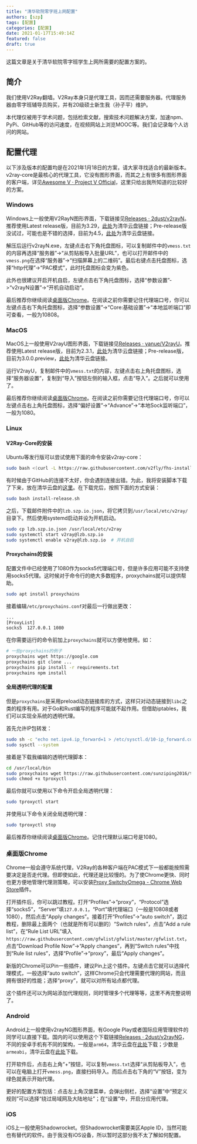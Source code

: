 ```yaml
---
title: "清华软院零字班上网配置"
authors: [szp]
tags: [配置]
categories: [配置]
date: 2021-01-17T15:49:14Z
featured: false
draft: true
---
```


这篇文章是关于清华软院零字班学生上网所需要的配置方案的。

<!--more-->

## 简介

我们使用V2Ray翻墙。V2Ray本身只是代理工具，因而还需要服务器。代理服务器由零字班辅导员购买，并有20级硕士新生我（孙子平）维护。

本代理仅被用于学术问题，包括检索文献，搜索技术问题解决方案，加速npm、PyPi、GitHub等的访问速度，在视频网站上浏览MOOC等。我们会记录每个人访问的网站。

## 配置代理

以下涉及版本的配置均是在2021年1月18日的方案，请大家寻找适合的最新版本。v2ray-core是最核心的代理工具，它没有图形界面，而其之上有很多有图形界面的客户端，详见[Awesome V · Project V Official](https://www.v2ray.com/en/awesome/tools.html)，这里只给出我所知道的比较好的方案。

### Windows

Windows上一般使用V2RayN图形界面，下载链接见[Releases · 2dust/v2rayN](https://github.com/2dust/v2rayN/releases)。推荐使用Latest release版，目前为3.29，[此处](https://cloud.tsinghua.edu.cn/smart-link/42eb2e7f-2be4-460f-8454-ff64791c06d9/)为清华云盘链接；Pre-release版没试过，可能也是不错的选择，目前为4.5，[此处](https://cloud.tsinghua.edu.cn/smart-link/2008f31b-9d86-41cb-b7c0-d12ec7101173/)为清华云盘链接。

解压后运行v2rayN.exe，左键点击右下角托盘图标，可以复制邮件中的`vmess.txt`的内容再选择“服务器”->“从剪贴板导入批量URL”，也可以打开邮件中的`vmess.png`在选择“服务器”->“扫描屏幕上的二维码”。最后右键点击托盘图标，选择“http代理”->“PAC模式”，此时托盘图标会变为紫色。

此外也很建议开启开机自启，左键点击右下角托盘图标，选择“参数设置”->“v2rayN设置”->“开机自动启动”。

最后推荐你继续阅读[桌面版Chrome](#桌面版chrome)。在阅读之前你需要记住代理端口号，你可以左键点击右下角托盘图标，选择“参数设置”->“Core:基础设置”->“本地监听端口”即可查看，一般为10808。

### MacOS

MacOS上一般使用V2rayU图形界面，下载链接见[Releases · yanue/V2rayU](https://github.com/yanue/V2rayU/releases)。推荐使用Latest release版，目前为2.3.1，[此处](https://cloud.tsinghua.edu.cn/smart-link/052cd760-74b6-4179-a818-c031dd037d1b/)为清华云盘链接；Pre-release版，目前为3.0.0.preview，[此处](https://cloud.tsinghua.edu.cn/smart-link/4593219b-ae43-4d1a-99d6-a05c2ba60f57/)为清华云盘链接。

运行V2rayU，复制邮件中的`vmess.txt`的内容，左键点击右上角托盘图标，选择“服务器设置”，复制到“导入”按钮左侧的输入框，点击“导入”。之后就可以使用了。

最后推荐你继续阅读[桌面版Chrome](#桌面版chrome)。在阅读之前你需要记住代理端口号，你可以左键点击右上角托盘图标，选择“偏好设置”->“Advance”->“本地Sock监听端口”，一般为1080。

### Linux

#### V2Ray-Core的安装

Ubuntu等发行版可以尝试使用下面的命令安装v2ray-core：

```bash
sudo bash <(curl -L https://raw.githubusercontent.com/v2fly/fhs-install-v2ray/master/install-release.sh)
```

有时候由于GitHub的连接不太好，你会遇到连接出错。为此，我将安装脚本下载了下来，放在清华云盘的[这里](https://cloud.tsinghua.edu.cn/smart-link/926f8634-ecbd-435b-bef9-f56b96fb820f/)。在下载完后，按照下面的方式安装：

```bash
sudo bash install-release.sh
```

之后，下载邮件附件中的`lzb.szp.io.json`，将它拷贝到`/usr/local/etc/v2ray/`目录下。然后使用systemd启动并设为开机启动。

```bash
sudo cp lzb.szp.io.json /usr/local/etc/v2ray
sudo systemctl start v2ray@lzb.szp.io
sudo systemctl enable v2ray@lzb.szp.io  # 开机自启
```

#### Proxychains的安装

配置文件中已经使用了1080作为socks5代理端口号，但是许多应用可能不支持使用socks5代理。这时候对于命令行的绝大多数程序，proxychains就可以提供帮助。

```bash
sudo apt install proxychains
```

接着编辑`/etc/proxychains.conf`对最后一行做出更改：

```txt
...
[ProxyList]
socks5  127.0.0.1 1080
```

在你需要运行的命令前加上`proxychains`就可以方便地使用。如：

```bash
# 一些proxychains的例子
proxychains wget https://google.com
proxychains git clone ...
proxychains pip install -r requirements.txt
proxychains npm install
```

#### 全局透明代理的配置

但是`proxychains`是采用preload动态链接库的方式，这样只对动态链接到`libc`之类的程序有用。对于Go和Rust编写的程序可能就不起作用。但借助iptables，我们可以实现全系统的透明代理。

首先允许IP包转发：

```bash
sudo sh -c "echo net.ipv4.ip_forward=1 > /etc/sysctl.d/10-ip_forward.conf"
sudo sysctl --system
```

接着是下载我编辑的透明代理脚本：

```bash
cd /usr/local/bin
sudo proxychains wget https://raw.githubusercontent.com/sunziping2016/tproxyctl/master/tproxyctl
sudo chmod +x tproxyctl
```

最后你就可以使用以下命令开启全局透明代理：

```bash
sudo tproxyctl start
```

并使用以下命令关闭全局透明代理：

```bash
sudo tproxyctl stop
```

最后推荐你继续阅读[桌面版Chrome](#桌面版chrome)。记住代理默认端口号是1080。

### 桌面版Chrome

Chrome一般会遵守系统代理，V2Ray的各种客户端在PAC模式下一般都能按照需要决定是否走代理。但即使如此，代理还是比较慢的。为了使Chrome更快、同时也更方便地管理代理测策略，可以安装[Proxy SwitchyOmega - Chrome Web Store](https://chrome.google.com/webstore/detail/proxy-switchyomega/padekgcemlokbadohgkifijomclgjgif?hl=en-US)插件。

打开插件后，你可以跳过教程。打开“Profiles”->“proxy”，“Protocol”选择“socks5”，“Server”填`127.0.0.1`，“Port”填代理端口（一般是10808或者1080），然后点击“Apply changes”。接着打开“Profiles”->“auto switch”，跳过教程，删除最上面两个（也就是所有可以删的）“Switch rules”，点击“Add a rule list”，在“Rule List URL”填入`https://raw.githubusercontent.com/gfwlist/gfwlist/master/gfwlist.txt`，点击“Download Profile Now”->“Apply changes”，再到“Switch rules”中找到“Rule list rules”，选择“Profile”->“proxy”，最后“Apply changes”。

新版的Chrome可以Pin一些插件，建议Pin上这个插件。左键点击它就可以选择代理模式，一般选择“auto switch”，这样Chrome只会代理需要代理的网站，而且拥有很好的性能；选择“proxy”，就可以对所有站点都代理。

这个插件还可以为网站添加代理规则，同时管理多个代理等等，这里不再完整说明了。

### Android

Android上一般使用v2rayNG图形界面，有Google Play或者国际应用管理软件的同学可以直接下载。国内的可以使用这个下载链接[Releases · 2dust/v2rayNG](https://github.com/2dust/v2rayNG/releases)，不同的安卓手机有不同的架构，一般是`arm64`，清华云盘在[此处](https://cloud.tsinghua.edu.cn/smart-link/81b4c90e-3d49-4694-a3fe-f2afb84a6f4b/)下载；少数是`armeabi`，清华云盘在[此处](https://cloud.tsinghua.edu.cn/smart-link/4649c81e-d2fd-48ee-bca3-42bede1db87b/)下载。

打开软件后，点击右上角“+”按钮，可以复制`vmess.txt`选择“从剪贴板导入”，也可以在电脑上打开`vmess.png`，直接扫码导入。而后点击右下角的“V”按钮，变为绿色就表示开始代理。

更好的配置方案包括：点击左上角汉堡菜单，会弹出侧栏，选择“设置”中“预定义规则”可以选择“绕过局域网及大陆地址”；在“设置”中，开启分应用代理。

### iOS

iOS上一般使用Shadowrocket。但Shadowrocket需要美区Apple ID，当然可能也有替代的软件。由于我没有iOS设备，所以暂时这部分我不太了解如何配置。
